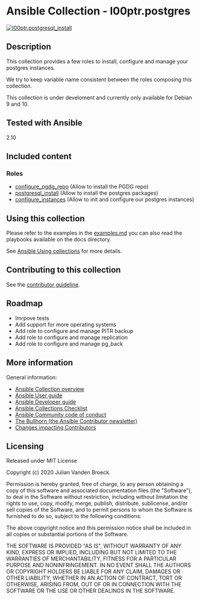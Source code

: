 # Ansible Collection - l00ptr.postgres
[![l00ptr.postgresql_install](https://github.com/l00ptr/ansible-collection-postgres/actions/workflows/postgresql_install.yml/badge.svg)](https://github.com/l00ptr/ansible-collection-postgres/actions/workflows/postgresql_install.yml)

## Description
This collection provides a few roles to install, configure and manage your postgres 
instances.

We try to keep variable name consistent between the roles composing this collection.

This collection is under develoment and currently only available for Debian 9 and 10.

## Tested with Ansible

2.10

## Included content
### Roles

- [configure_pgdg_repo](docs/role_configure_pgdg_repo.md) (Allow to install the PGDG repo)
- [postgresql_install](docs/role_postgresql_install.md) (Allow to install the postgres packages)
- [configure_instances](docs/role_configure_instances.md) (Allow to init and configure our postgres instances)

## Using this collection

Please refer to the examples in the [examples.md](docs/examples.md) you can also read the playbooks available on the docs directory.

See [Ansible Using collections](https://docs.ansible.com/ansible/latest/user_guide/collections_using.html) for more details.

## Contributing to this collection

See the [contributor guideline](CONTRIBUTING.md).

## Roadmap
- Imrpove tests
- Add support for more operating systems
- Add role to configure and manage PITR backup
- Add role to configure and manage replication
- Add role to configure and manage pg_back 

## More information

General information:

- [Ansible Collection overview](https://github.com/ansible-collections/overview)
- [Ansible User guide](https://docs.ansible.com/ansible/latest/user_guide/index.html)
- [Ansible Developer guide](https://docs.ansible.com/ansible/latest/dev_guide/index.html)
- [Ansible Collections Checklist](https://github.com/ansible-collections/overview/blob/master/collection_requirements.rst)
- [Ansible Community code of conduct](https://docs.ansible.com/ansible/latest/community/code_of_conduct.html)
- [The Bullhorn (the Ansible Contributor newsletter)](https://us19.campaign-archive.com/home/?u=56d874e027110e35dea0e03c1&id=d6635f5420)
- [Changes impacting Contributors](https://github.com/ansible-collections/overview/issues/45)

## Licensing
Released under MIT License

Copyright (c) 2020 Julian Vanden Broeck.


Permission is hereby granted, free of charge, to any person obtaining a copy of this software and associated documentation files (the "Software"),
to deal in the Software without restriction, including without limitation the rights to use, copy, modify, merge, publish, distribute, sublicense,
and/or sell copies of the Software, and to permit persons to whom the Software is furnished to do so, subject to the following conditions:

The above copyright notice and this permission notice shall be included in all copies or substantial portions of the Software.

THE SOFTWARE IS PROVIDED "AS IS", WITHOUT WARRANTY OF ANY KIND, EXPRESS OR IMPLIED, INCLUDING BUT NOT LIMITED TO THE WARRANTIES OF MERCHANTABILITY, 
FITNESS FOR A PARTICULAR PURPOSE AND NONINFRINGEMENT. IN NO EVENT SHALL THE AUTHORS OR COPYRIGHT HOLDERS BE LIABLE FOR ANY CLAIM, DAMAGES OR OTHER LIABILITY,
WHETHER IN AN ACTION OF CONTRACT, TORT OR OTHERWISE, ARISING FROM, OUT OF OR IN CONNECTION WITH THE SOFTWARE OR THE USE OR OTHER DEALINGS IN THE SOFTWARE.

